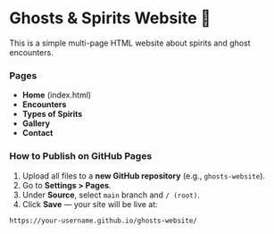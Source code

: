 # Ghosts & Spirits Website 👻

This is a simple multi-page HTML website about spirits and ghost encounters.

### Pages
- **Home** (index.html)
- **Encounters**
- **Types of Spirits**
- **Gallery**
- **Contact**

### How to Publish on GitHub Pages
1. Upload all files to a **new GitHub repository** (e.g., `ghosts-website`).
2. Go to **Settings > Pages**.
3. Under **Source**, select `main` branch and `/ (root)`.
4. Click **Save** — your site will be live at:

```
https://your-username.github.io/ghosts-website/
```
